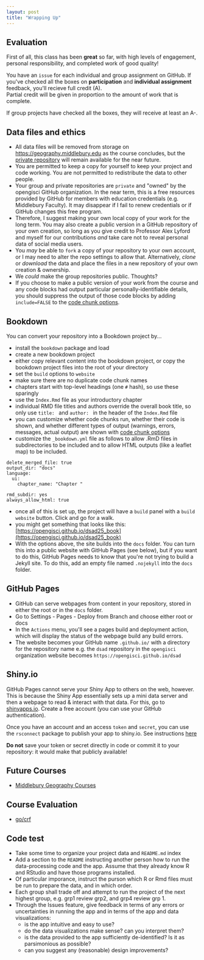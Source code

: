 ```yaml
---
layout: post
title: "Wrapping Up"
---
```


## Evaluation

First of all, this class has been **great** so far, with high levels of engagement, personal responsibility, and completed work of good quality! 

You have an `issue` for each individual and group assignment on GitHub. If you've checked all the boxes on **participation** and **individual assignment** feedback, you'll recieve full credit (A).  
Partial credit will be given in proportion to the amount of work that is complete.

If group projects have checked all the boxes, they will receive at least an A-. 

## Data files and ethics

- All data files will be removed from storage on https://geography.middlebury.edu as the course concludes, but the [private repository](https://github.com/opengisci/opengisci_restricted) will remain available for the near future.
- You are permitted to keep a copy for yourself to keep your project and code working. You are not permitted to redistribute the data to other people. 
- Your group and private repositories are `private` and "owned" by the opengisci GitHub organization. In the near term, this is a free resources provided by GitHub for members with education credentials (e.g. Middlebury Faculty). It may disappear if I fail to renew credentials or if GitHub changes this free program. 
- Therefore, I suggest making your own local copy of your work for the long term. You may also create a public version in a GitHub repository of your own creation, so long as you give credit to Professor Alex Lyford and myself for our contributions *and* take care not to reveal personal data of social media users.
- You *may* be able to `fork` a copy of your repository to your own account, or I may need to alter the repo settings to allow that. Alternatively, *clone* or *download* the data and place the files in a new repository of your own creation & ownership.
- We *could* make the group repositories public. Thoughts? 
- If you choose to make a public version of your work from the course and any code blocks had output particular personally-identifiable details, you should suppress the output of those code blocks by adding `include=FALSE` to the [code chunk options](https://yihui.org/knitr/options/).

## Bookdown

You can convert your repository into a Bookdown project by...

- install the `bookdown` package and load 
- create a new bookdown project
- either copy relevant content into the bookdown project, or copy the bookdown project files into the root of your directory
- set the `build` options to `website`
- make sure there are no duplicate code chunk names
- chapters start with top-level headings (one `#` hash), so use these sparingly
- use the `Index.Rmd` file as your introductory chapter
- individual RMD file titles and authors override the overall book title, so only use `title: ` and `author: ` in the header of the `Index.Rmd` file
- you can customize whether code chunks run, whether their code is shown, and whether different types of output (warnings, errors, messages, actual output) are shown with [code chunk options](https://yihui.org/knitr/options/)
- customize the `_bookdown.yml` file as follows to allow .RmD files in subdirectories to be included and to allow HTML outputs (like a leaflet map) to be included.

```
delete_merged_file: true
output_dir: "docs"
language:
  ui:
    chapter_name: "Chapter "
    
rmd_subdir: yes
always_allow_html: true
```

- once all of this is set up, the project will have a `build` panel with a `build website` button. Click and go for a walk. 
- you might get something that looks like this: [https://opengisci.github.io/dsad25_book](https://opengisci.github.io/dsad25_book)
- With the options above, the site builds into the `docs` folder. You can turn this into a public website with GitHub Pages (see below), but if you want to do this, GitHub Pages needs to know that you're not trying to build a Jekyll site. To do this, add an empty file named `.nojekyll` into the `docs` folder.

## GitHub Pages

- GitHub can serve webpages from content in your repository, stored in either the root or in the `docs` folder.
- Go to Settings - Pages - Deploy from Branch and choose either root or docs
- In the `Actions` menu, you'll see a pages build and deployment action, which will display the status of the webpage build any build errors.
- The website becomes your GitHub name `.github.io/` with a directory for the repository name e.g. the `dsad` repository in the `opengisci` organization website becomes `https://opengisci.github.io/dsad`

## Shiny.io

GitHub Pages cannot serve your Shiny App to others on the web, however. This is because the Shiny App essentially sets up a mini data server and then a webpage to read & interact with that data. For this, go to [shinyapps.io](https://shinyapps.io). Create a free account (you can use your GitHub authentication).

Once you have an account and an access `token` and `secret`, you can use the `rsconnect` package to publish your app to shiny.io. See instructions [here](https://shiny.posit.co/r/articles/share/shinyapps/)

**Do not** save your token or secret directly in code or commit it to your repository: it would make that publicly available! 

## Future Courses

- [Middlebury Geography Courses](https://www.middlebury.edu/college/academics/geography)

## Course Evaluation

- [go/crf](https://go.middlebury.edu/crf)

## Code test

- Take some time to organize your project data and `README.md` index
- Add a section to the `README` instructing another person how to run the data-processing code and the app. Assume that they already know R and RStudio and have those programs installed.
- Of particular imporance, instruct the purson which R or Rmd files must be run to prepare the data, and in which order.
- Each group shall trade off and attempt to run the project of the next highest group, e.g. grp1 review grp2, and grp4 review grp 1.
- Through the Issues feature, give feedback in terms of any errors or uncertainties in running the app and in terms of the app and data visualizations:
  - is the app intuitive and easy to use?
  - do the data visualizations make sense? can you interpret them?
  - is the data provided to the app sufficiently de-identified? Is it as parsimonious as possible? 
  - can you suggest any (reasonable) design improvements?

